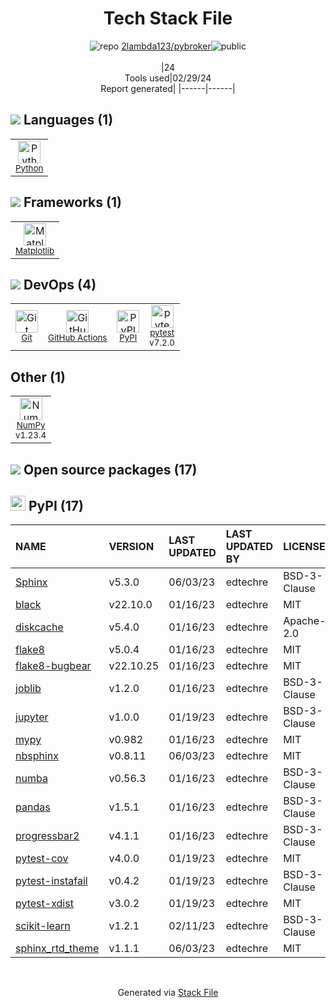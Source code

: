 <!--
&lt;--- Readme.md Snippet without images Start ---&gt;
## Tech Stack
2lambda123/pybroker is built on the following main stack:

- [Python](https://www.python.org) – Languages
- [Matplotlib](http://matplotlib.org) – Charting Libraries
- [GitHub Actions](https://github.com/features/actions) – Continuous Integration
- [pytest](http://pytest.org/latest/) – Testing Frameworks
- [NumPy](http://www.numpy.org/) – Data Science Tools

Full tech stack [here](/techstack.md)

&lt;--- Readme.md Snippet without images End ---&gt;

&lt;--- Readme.md Snippet with images Start ---&gt;
## Tech Stack
2lambda123/pybroker is built on the following main stack:

- <img width='25' height='25' src='https://img.stackshare.io/service/993/pUBY5pVj.png' alt='Python'/> [Python](https://www.python.org) – Languages
- <img width='25' height='25' src='https://img.stackshare.io/service/2993/2DZC4KaA_400x400.jpg' alt='Matplotlib'/> [Matplotlib](http://matplotlib.org) – Charting Libraries
- <img width='25' height='25' src='https://img.stackshare.io/service/11563/actions.png' alt='GitHub Actions'/> [GitHub Actions](https://github.com/features/actions) – Continuous Integration
- <img width='25' height='25' src='https://img.stackshare.io/service/4586/Lu99Qe0Z_400x400.png' alt='pytest'/> [pytest](http://pytest.org/latest/) – Testing Frameworks
- <img width='25' height='25' src='https://img.stackshare.io/service/2179/default_332f874a2edb2686f578aa6389313efcea1eec41.png' alt='NumPy'/> [NumPy](http://www.numpy.org/) – Data Science Tools

Full tech stack [here](/techstack.md)

&lt;--- Readme.md Snippet with images End ---&gt;
-->
<div align="center">

# Tech Stack File
![](https://img.stackshare.io/repo.svg "repo") [2lambda123/pybroker](https://github.com/2lambda123/pybroker)![](https://img.stackshare.io/public_badge.svg "public")
<br/><br/>
|24<br/>Tools used|02/29/24 <br/>Report generated|
|------|------|
</div>

## <img src='https://img.stackshare.io/languages.svg'/> Languages (1)
<table><tr>
  <td align='center'>
  <img width='36' height='36' src='https://img.stackshare.io/service/993/pUBY5pVj.png' alt='Python'>
  <br>
  <sub><a href="https://www.python.org">Python</a></sub>
  <br>
  <sub></sub>
</td>

</tr>
</table>

## <img src='https://img.stackshare.io/frameworks.svg'/> Frameworks (1)
<table><tr>
  <td align='center'>
  <img width='36' height='36' src='https://img.stackshare.io/service/2993/2DZC4KaA_400x400.jpg' alt='Matplotlib'>
  <br>
  <sub><a href="http://matplotlib.org">Matplotlib</a></sub>
  <br>
  <sub></sub>
</td>

</tr>
</table>

## <img src='https://img.stackshare.io/devops.svg'/> DevOps (4)
<table><tr>
  <td align='center'>
  <img width='36' height='36' src='https://img.stackshare.io/service/1046/git.png' alt='Git'>
  <br>
  <sub><a href="http://git-scm.com/">Git</a></sub>
  <br>
  <sub></sub>
</td>

<td align='center'>
  <img width='36' height='36' src='https://img.stackshare.io/service/11563/actions.png' alt='GitHub Actions'>
  <br>
  <sub><a href="https://github.com/features/actions">GitHub Actions</a></sub>
  <br>
  <sub></sub>
</td>

<td align='center'>
  <img width='36' height='36' src='https://img.stackshare.io/service/12572/-RIWgodF_400x400.jpg' alt='PyPI'>
  <br>
  <sub><a href="https://pypi.org/">PyPI</a></sub>
  <br>
  <sub></sub>
</td>

<td align='center'>
  <img width='36' height='36' src='https://img.stackshare.io/service/4586/Lu99Qe0Z_400x400.png' alt='pytest'>
  <br>
  <sub><a href="http://pytest.org/latest/">pytest</a></sub>
  <br>
  <sub>v7.2.0</sub>
</td>

</tr>
</table>

## Other (1)
<table><tr>
  <td align='center'>
  <img width='36' height='36' src='https://img.stackshare.io/service/2179/default_332f874a2edb2686f578aa6389313efcea1eec41.png' alt='NumPy'>
  <br>
  <sub><a href="http://www.numpy.org/">NumPy</a></sub>
  <br>
  <sub>v1.23.4</sub>
</td>

</tr>
</table>


## <img src='https://img.stackshare.io/group.svg' /> Open source packages (17)</h2>

## <img width='24' height='24' src='https://img.stackshare.io/service/12572/-RIWgodF_400x400.jpg'/> PyPI (17)

|NAME|VERSION|LAST UPDATED|LAST UPDATED BY|LICENSE|VULNERABILITIES|
|:------|:------|:------|:------|:------|:------|
|[Sphinx](https://pypi.org/project/Sphinx)|v5.3.0|06/03/23|edtechre |BSD-3-Clause|N/A|
|[black](https://pypi.org/project/black)|v22.10.0|01/16/23|edtechre |MIT|N/A|
|[diskcache](https://pypi.org/project/diskcache)|v5.4.0|01/16/23|edtechre |Apache-2.0|N/A|
|[flake8](https://pypi.org/project/flake8)|v5.0.4|01/16/23|edtechre |MIT|N/A|
|[flake8-bugbear](https://pypi.org/project/flake8-bugbear)|v22.10.25|01/16/23|edtechre |MIT|N/A|
|[joblib](https://pypi.org/project/joblib)|v1.2.0|01/16/23|edtechre |BSD-3-Clause|N/A|
|[jupyter](https://pypi.org/project/jupyter)|v1.0.0|01/19/23|edtechre |BSD-3-Clause|N/A|
|[mypy](https://pypi.org/project/mypy)|v0.982|01/16/23|edtechre |MIT|N/A|
|[nbsphinx](https://pypi.org/project/nbsphinx)|v0.8.11|06/03/23|edtechre |MIT|N/A|
|[numba](https://pypi.org/project/numba)|v0.56.3|01/16/23|edtechre |BSD-3-Clause|N/A|
|[pandas](https://pypi.org/project/pandas)|v1.5.1|01/16/23|edtechre |BSD-3-Clause|N/A|
|[progressbar2](https://pypi.org/project/progressbar2)|v4.1.1|01/16/23|edtechre |BSD-3-Clause|N/A|
|[pytest-cov](https://pypi.org/project/pytest-cov)|v4.0.0|01/19/23|edtechre |MIT|N/A|
|[pytest-instafail](https://pypi.org/project/pytest-instafail)|v0.4.2|01/19/23|edtechre |BSD-3-Clause|N/A|
|[pytest-xdist](https://pypi.org/project/pytest-xdist)|v3.0.2|01/19/23|edtechre |MIT|N/A|
|[scikit-learn](https://pypi.org/project/scikit-learn)|v1.2.1|02/11/23|edtechre |BSD-3-Clause|N/A|
|[sphinx_rtd_theme](https://pypi.org/project/sphinx_rtd_theme)|v1.1.1|06/03/23|edtechre |MIT|N/A|

<br/>
<div align='center'>

Generated via [Stack File](https://github.com/marketplace/stack-file)
